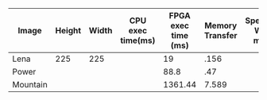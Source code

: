 |Image|Height|Width|CPU exec time(ms)| FPGA exec time (ms)| Memory Transfer | SpeedUp W/O mem| SpeedUp W/Mem| FPGA Throughput (MB/s) | GPU Throughput (GB/s)|
|-----|------|-----|-----------------|--------------------|-----------------|----------------|--------------|------------------------|----------------------|
|Lena|225|225| | 19 |.156 | | | 1515.6945|
|Power| | | |88.8 | .47| | | | | 2607.95| |
|Mountain| | | | 1361.44 | 7.589| | | 2538.24| |

